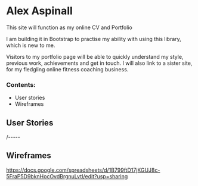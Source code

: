 # Alex Aspinall
This site will function as my online CV and Portfolio

I am building it in Bootstrap to practise my ability with using this library, which is new to me.

Visitors to my portfolio page will be able to quickly understand my style, previous work, achievements and get in touch. I will also link to a sister site, for my fledgling online fitness coaching business.

### Contents:
- User stories
- Wireframes

## User Stories
/-----

## Wireframes
https://docs.google.com/spreadsheets/d/1B799ftD17jKGUJ8c-5FraP5D9bknHocOvdBrgnuLvtI/edit?usp=sharing
